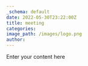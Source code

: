 ```yaml
---
_schema: default
date: 2022-05-30T23:22:00Z
title: meeting
categories:
image_path: /images/logo.png
author:
---
```


Enter your content here
